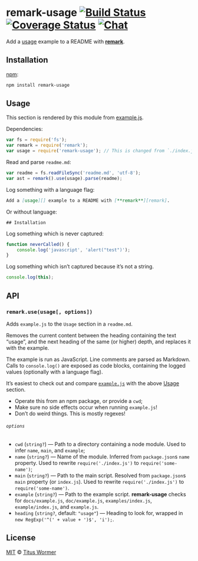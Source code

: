 # remark-usage [![Build Status][build-badge]][build-status] [![Coverage Status][coverage-badge]][coverage-status] [![Chat][chat-badge]][chat]

<!--lint disable heading-increment list-item-spacing-->

Add a [usage][] example to a README with [**remark**][remark].

## Installation

[npm][]:

```bash
npm install remark-usage
```

<!--lint disable code-block-style-->

## Usage

This section is rendered by this module from [example.js][example-js].

Dependencies:

```javascript
var fs = require('fs');
var remark = require('remark');
var usage = require('remark-usage'); // This is changed from `./index.js` to `remark-usage`
```

Read and parse `readme.md`:

```javascript
var readme = fs.readFileSync('readme.md', 'utf-8');
var ast = remark().use(usage).parse(readme);
```

Log something with a language flag:

```markdown
Add a [usage][] example to a README with [**remark**][remark].
```

Or without language:

    ## Installation

Log something which is never captured:

```javascript
function neverCalled() {
    console.log('javascript', 'alert("test")');
}
```

Log something which isn’t captured because it’s not a string.

```javascript
console.log(this);
```

## API

<!--lint enable code-block-style-->

### `remark.use(usage[, options])`

Adds `example.js` to the `Usage` section in a `readme.md`.

Removes the current content between the heading containing the text “usage”,
and the next heading of the same (or higher) depth, and replaces it with
the example.

The example is run as JavaScript.  Line comments are parsed as Markdown.
Calls to `console.log()` are exposed as code blocks, containing the logged
values (optionally with a language flag).

It’s easiest to check out and compare [`example.js`][example-js] with the
above [Usage][] section.

*   Operate this from an npm package, or provide a `cwd`;
*   Make sure no side effects occur when running `example.js`!
*   Don’t do weird things.  This is mostly regexes!

###### `options`

*   `cwd` (`string?`) — Path to a directory containing a node module.
    Used to infer `name`, `main`, and `example`;
*   `name` (`string?`) — Name of the module.  Inferred from `package.json`s
    `name` property.  Used to rewrite `require('./index.js')` to
    `require('some-name')`;
*   `main` (`string?`) — Path to the main script.  Resolved from
    `package.json`s `main` property (or `index.js`).  Used to rewrite
    `require('./index.js')`
    to `require('some-name')`.
*   `example` (`string?`) — Path to the example script.  **remark-usage**
    checks for `docs/example.js`, `doc/example.js`, `examples/index.js`,
    `example/index.js`, and `example.js`.
*   `heading` (`string?`, default: `"usage"`) — Heading to look for,
    wrapped in `new RegExp('^(' + value + ')$', 'i');`.

## License

[MIT][license] © [Titus Wormer][author]

<!-- Definitions -->

[build-badge]: https://img.shields.io/travis/wooorm/remark-usage.svg

[build-status]: https://travis-ci.org/wooorm/remark-usage

[coverage-badge]: https://img.shields.io/codecov/c/github/wooorm/remark-usage.svg

[coverage-status]: https://codecov.io/github/wooorm/remark-usage

[chat-badge]: https://img.shields.io/gitter/room/wooorm/remark.svg

[chat]: https://gitter.im/wooorm/remark

[license]: LICENSE

[author]: http://wooorm.com

[npm]: https://docs.npmjs.com/cli/install

[remark]: https://github.com/wooorm/remark

[usage]: #usage

[example-js]: example.js
